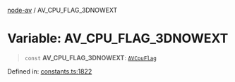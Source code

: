 [node-av](../globals.md) / AV\_CPU\_FLAG\_3DNOWEXT

# Variable: AV\_CPU\_FLAG\_3DNOWEXT

> `const` **AV\_CPU\_FLAG\_3DNOWEXT**: [`AVCpuFlag`](../type-aliases/AVCpuFlag.md)

Defined in: [constants.ts:1822](https://github.com/seydx/av/blob/f8631fc881b394300b1479f511d55cf1c370a87f/src/constants/constants.ts#L1822)
